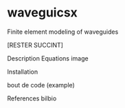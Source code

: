 # waveguicsx
Finite element modeling of waveguides

[RESTER SUCCINT]

Description
Equations
image

Installation

bout de code (example)

References bilbio
